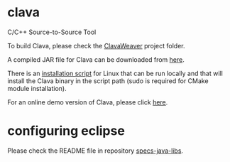 # clava
C/C++ Source-to-Source Tool

To build Clava, please check the [ClavaWeaver](https://github.com/specs-feup/clava/tree/master/ClavaWeaver) project folder.

A compiled JAR file for Clava can be downloaded from [here](http://specs.fe.up.pt/tools/clava.jar).

There is an [installation script](http://specs.fe.up.pt/tools/clava/clava-update) for Linux that can be run locally and that will install the Clava binary in the script path (sudo is required for CMake module installation).

For an online demo version of Clava, please click [here](http://specs.fe.up.pt/tools/clava/).


# configuring eclipse

Please check the README file in repository [specs-java-libs](https://github.com/specs-feup/specs-java-libs).
